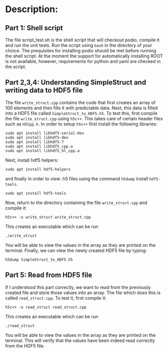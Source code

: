 # Description:

## Part 1: Shell script
The file script_test.sh is the shell script that will checkout podio, compile it and run the unit tests. Run the script using `bash` in the directory of your choice. The prequisites for installing podio should be met before running the shell script. At the moment the support for automatically installing ROOT is not available, however, requirements for python and yaml are checked in the script. 

## Part 2,3,4: Understanding SimpleStruct and writing data to HDF5 file
The file `write_struct.cpp` contains the code that first creates an array of 100 elements and then fills it with predictable data. Next, this data is filled into a HDF5 file called `SimpleStruct_to_HDF5.h5`. To test this, first compile the file `write_struct.cpp` using `h5c++`. This takes care of certain header files such as `H5Cpp.h`. In order to setup `h5c++` first install the following libraries:

`sudo apt install libhdf5-serial-dev`  
`sudo apt install libhdf5-dev`  
`sudo apt install libhdf5-7`  
`sudo apt install libhdf5_cpp.a`  
`sudo apt install libhdf5_hl_cpp.a`  

Next, install hdf5 helpers:

`sudo apt install hdf5-helpers`  

and finally in order to view .h5 files using the command `h5dump` install `hdf5-tools`. 

`sudo apt install hdf5-tools`  

Now, return to the directory containing the file `write_struct.cpp` and compile it:

`h5c++ -o write_struct write_struct.cpp`  

This creates an executable which can be run 

`./write_struct`  

You will be able to view the values in the array as they are printed on the terminal. Finally, we can view the newly created HDF5 file by typing:

`h5dump SimpleStruct_to_HDF5.h5`  

## Part 5: Read from HDF5 file 
If I understood this part correctly, we want to read from the previously created file and store those values into an array. The file which does this is called `read_struct.cpp`. To test it, first compile it: 

`h5c++ -o read_struct read_struct.cpp`  

This creates an executable which can be run 

`./read_struct`  

You will be able to view the values in the array as they are printed on the terminal. This will verify that the values have been indeed read correctly from the HDF5 file. 


